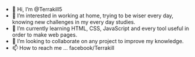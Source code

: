 - 👋 Hi, I’m @Terrakill5
- 👀 I’m interested in working at home, trying to be wiser every day, knowing new challenges in my every day studies.
- 🌱 I’m currently learning HTML, CSS, JavaScript and every tool useful in order to make web pages.
- 💞️ I’m looking to collaborate on any project to improve my knowledge.
- 📫 How to reach me ... facebook/Terrakill

<!---
Terrakill5/Terrakill5 is a ✨ special ✨ repository because its `README.md` (this file) appears on your GitHub profile.
You can click the Preview link to take a look at your changes.
--->
